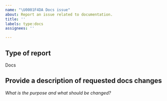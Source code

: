 ```yaml
---
name: "\U0001F4DA Docs issue"
about: Report an issue related to documentation.
title: ''
labels: type:docs
assignees: ''

---
```


## Type of report

Docs

## Provide a description of requested docs changes

*What is the purpose and what should be changed?*
